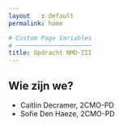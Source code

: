 ```yaml
---
layout   : default
permalink: home

# Custom Page Variables
# ─────────────────────
title: Opdracht NMD-III
---
```


Wie zijn we?
------------

 - Caitlin Decramer, 2CMO-PD
 - Sofie Den Haeze, 2CMO-PD